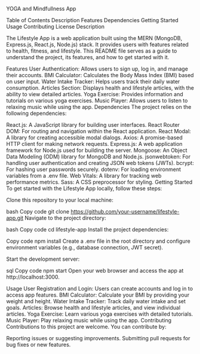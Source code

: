 YOGA and Mindfullness App


Table of Contents
Description
Features
Dependencies
Getting Started
Usage
Contributing
License
Description


The Lifestyle App is a web application built using the MERN (MongoDB, Express.js, React.js, Node.js) stack. It provides users with features related to health, fitness, and lifestyle. This README file serves as a guide to understand the project, its features, and how to get started with it.

Features
User Authentication: Allows users to sign up, log in, and manage their accounts.
BMI Calculator: Calculates the Body Mass Index (BMI) based on user input.
Water Intake Tracker: Helps users track their daily water consumption.
Articles Section: Displays health and lifestyle articles, with the ability to view detailed articles.
Yoga Exercise: Provides information and tutorials on various yoga exercises.
Music Player: Allows users to listen to relaxing music while using the app.
Dependencies
The project relies on the following dependencies:

React.js: A JavaScript library for building user interfaces.
React Router DOM: For routing and navigation within the React application.
React Modal: A library for creating accessible modal dialogs.
Axios: A promise-based HTTP client for making network requests.
Express.js: A web application framework for Node.js used for building the server.
Mongoose: An Object Data Modeling (ODM) library for MongoDB and Node.js.
jsonwebtoken: For handling user authentication and creating JSON web tokens (JWTs).
bcrypt: For hashing user passwords securely.
dotenv: For loading environment variables from a .env file.
Web Vitals: A library for tracking web performance metrics.
Sass: A CSS preprocessor for styling.
Getting Started
To get started with the Lifestyle App locally, follow these steps:

Clone this repository to your local machine:

bash
Copy code
git clone https://github.com/your-username/lifestyle-app.git
Navigate to the project directory:

bash
Copy code
cd lifestyle-app
Install the project dependencies:

Copy code
npm install
Create a .env file in the root directory and configure environment variables (e.g., database connection, JWT secret).

Start the development server:

sql
Copy code
npm start
Open your web browser and access the app at http://localhost:3000.

Usage
User Registration and Login: Users can create accounts and log in to access app features.
BMI Calculator: Calculate your BMI by providing your weight and height.
Water Intake Tracker: Track daily water intake and set goals.
Articles: Browse health and lifestyle articles, and view individual articles.
Yoga Exercise: Learn various yoga exercises with detailed tutorials.
Music Player: Play relaxing music while using the app.
Contributing
Contributions to this project are welcome. You can contribute by:

Reporting issues or suggesting improvements.
Submitting pull requests for bug fixes or new features.
